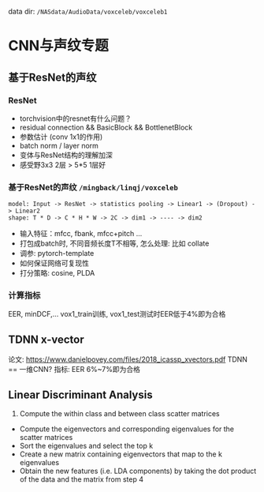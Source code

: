 data dir: `/NASdata/AudioData/voxceleb/voxceleb1`

# CNN与声纹专题
## 基于ResNet的声纹
### ResNet

- torchvision中的resnet有什么问题？
- residual connection && BasicBlock && BottlenetBlock
- 参数估计 (conv 1x1的作用)
- batch norm / layer norm
- 变体与ResNet结构的理解加深
- 感受野3x3 2层 > 5*5 1层好

### 基于ResNet的声纹 `/mingback/linqj/voxceleb`

    model: Input -> ResNet -> statistics pooling -> Linear1 -> (Dropout) -> Linear2
    shape: T * D -> C * H * W -> 2C -> dim1 -> ---- -> dim2

- 输入特征：mfcc, fbank, mfcc+pitch ...
- 打包成batch时, 不同音频长度T不相等, 怎么处理: 比如 collate
- 调参: pytorch-template
- 如何保证网络可复现性
- 打分策略: cosine, PLDA

### 计算指标
EER, minDCF,...
vox1_train训练, vox1_test测试时EER低于4%即为合格

## TDNN x-vector
论文: https://www.danielpovey.com/files/2018_icassp_xvectors.pdf
TDNN == 一维CNN?
指标: EER 6%~7%即为合格

## Linear Discriminant Analysis

1. Compute the within class and between class scatter matrices
- Compute the eigenvectors and corresponding eigenvalues for the scatter matrices
- Sort the eigenvalues and select the top k
- Create a new matrix containing eigenvectors that map to the k eigenvalues
- Obtain the new features (i.e. LDA components) by taking the dot product of the data and the matrix from step 4
